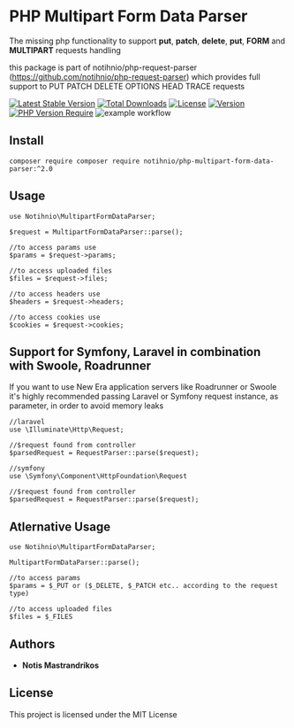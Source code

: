 # PHP Multipart Form Data Parser

The missing php functionality to support **put**, **patch**, **delete**, **put**, **FORM** and **MULTIPART** requests handling

this package is part of notihnio/php-request-parser (https://github.com/notihnio/php-request-parser)
which provides full support to PUT PATCH DELETE OPTIONS HEAD TRACE requests 

[![Latest Stable Version](http://poser.pugx.org/notihnio/php-multipart-form-data-parser/v)](https://packagist.org/packages/notihnio/php-multipart-form-data-parser)
[![Total Downloads](http://poser.pugx.org/notihnio/php-multipart-form-data-parser/downloads)](https://packagist.org/packages/notihnio/php-multipart-form-data-parser)
[![License](http://poser.pugx.org/notihnio/php-multipart-form-data-parser/license)](https://packagist.org/packages/notihnio/php-multipart-form-data-parser)
[![Version](http://poser.pugx.org/notihnio/php-multipart-form-data-parser/version)](https://packagist.org/packages/notihnio/php-multipart-form-data-parser)
[![PHP Version Require](http://poser.pugx.org/notihnio/php-multipart-form-data-parser/require/php)](https://packagist.org/packages/notihnio/php-multipart-form-data-parser)
![example workflow](https://github.com/notihnio/php-multipart-form-data-parser/actions/workflows/run_tests.yml/badge.svg)


## Install

```
composer require composer require notihnio/php-multipart-form-data-parser:^2.0
```
## Usage

```
use Notihnio\MultipartFormDataParser;

$request = MultipartFormDataParser::parse();

//to access params use
$params = $request->params;

//to access uploaded files
$files = $request->files;

//to access headers use
$headers = $request->headers;

//to access cookies use
$cookies = $request->cookies;
```

## Support for Symfony, Laravel in combination with Swoole, Roadrunner
If you want to use New Era application servers like Roadrunner or Swoole it's highly recommended passing Laravel or Symfony request instance, as parameter, in order to avoid memory leaks

```
//laravel
use \Illuminate\Http\Request;

//$request found from controller
$parsedRequest = RequestParser::parse($request);
```
```
//symfony
use \Symfony\Component\HttpFoundation\Request

//$request found from controller
$parsedRequest = RequestParser::parse($request);
```

## Atlernative Usage
```
use Notihnio\MultipartFormDataParser;

MultipartFormDataParser::parse();

//to access params
$params = $_PUT or ($_DELETE, $_PATCH etc.. according to the request type)

//to access uploaded files
$files = $_FILES
```

## Authors

* **Notis Mastrandrikos**

## License

This project is licensed under the MIT License
